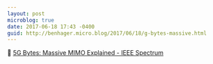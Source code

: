```yaml
---
layout: post
microblog: true
date: 2017-06-18 17:43 -0400
guid: http://benhager.micro.blog/2017/06/18/g-bytes-massive.html
---
```

📱 [5G Bytes: Massive MIMO Explained - IEEE Spectrum](http://spectrum.ieee.org/video/telecom/wireless/5g-bytes-massive-mimo-explained)
